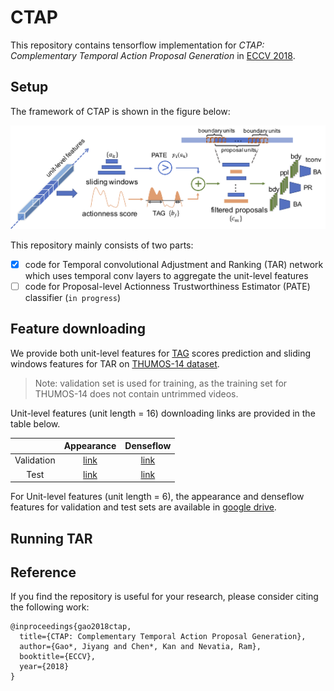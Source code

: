 # CTAP
This repository contains tensorflow implementation for *CTAP: Complementary Temporal Action Proposal Generation* in [ECCV 2018](https://arxiv.org/pdf/1807.04821.pdf).

## Setup
The framework of CTAP is shown in the figure below:

<p align="center">
  <img src='img/framework.png' width='900'/>
</p>

This repository mainly consists of two parts: 

- [x] code for Temporal convolutional Adjustment and Ranking (TAR) network which uses temporal conv layers to aggregate the unit-level features 
- [ ] code for Proposal-level Actionness Trustworthiness Estimator (PATE) classifier (`in progress`) 

## Feature downloading

We provide both unit-level features for [TAG](https://github.com/yjxiong/action-detection) scores prediction and sliding windows features for TAR on [THUMOS-14 dataset](http://crcv.ucf.edu/THUMOS14/). 

> Note: validation set is used for training, as the training set for THUMOS-14 does not contain untrimmed videos.

Unit-level features (unit length = 16) downloading links are provided in the table below. 

|            | Appearance | Denseflow |
|:----------:|:----------:|:---------:|
| Validation | [link](https://drive.google.com/file/d/180YUoPvyaF2Z_T9KMKINLdDQCZEg60Jb/view?usp=sharing) | [link](https://drive.google.com/file/d/1-6dmY_Uy-H19HxvfK_wUFQCYHmlPzwFx/view?usp=sharing) |
| Test | [link](https://drive.google.com/file/d/1x9Q78AZiAGqx4XB2zO3SEKp1htsATlnU/view?usp=sharing) | [link](https://drive.google.com/file/d/1Qm9lIJQFm5s6hDSB_2k1tj8q2tnabflJ/view?usp=sharing)|

For Unit-level features (unit length = 6), the appearance and denseflow features for validation and test sets are available in [google drive](http://www.google.com).

## Running TAR

## Reference

If you find the repository is useful for your research, please consider citing the following work:

```
@inproceedings{gao2018ctap,
  title={CTAP: Complementary Temporal Action Proposal Generation},
  author={Gao*, Jiyang and Chen*, Kan and Nevatia, Ram},
  booktitle={ECCV},
  year={2018}
}
```